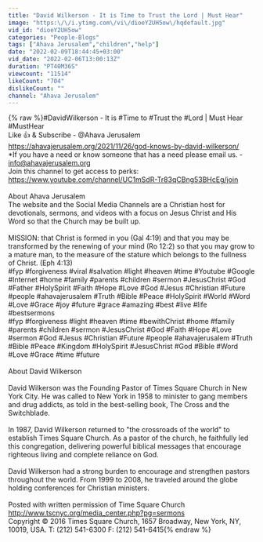 ```yaml
---
title: "David Wilkerson - It is Time to Trust the Lord | Must Hear"
image: "https:\/\/i.ytimg.com\/vi\/dioeY2UH5ow\/hqdefault.jpg"
vid_id: "dioeY2UH5ow"
categories: "People-Blogs"
tags: ["Ahava Jerusalem","children","help"]
date: "2022-02-09T18:44:45+03:00"
vid_date: "2022-02-06T13:00:13Z"
duration: "PT40M36S"
viewcount: "11514"
likeCount: "704"
dislikeCount: ""
channel: "Ahava Jerusalem"
---
```

{% raw %}#DavidWilkerson - It is #Time to #Trust the #Lord | Must Hear #MustHear<br />Like 👍  &amp; Subscribe -  @Ahava Jerusalem <br /><a rel="nofollow" target="blank" href="https://ahavajerusalem.org/2021/11/26/god-knows-by-david-wilkerson/">https://ahavajerusalem.org/2021/11/26/god-knows-by-david-wilkerson/</a><br />*If you have a need or know someone that has a need please email us. - info@ahavajerusalem.org<br />Join this channel to get access to perks:<br /><a rel="nofollow" target="blank" href="https://www.youtube.com/channel/UC1mSdR-Tr83qCBng53BHcEg/join">https://www.youtube.com/channel/UC1mSdR-Tr83qCBng53BHcEg/join</a><br /><br />About Ahava Jerusalem <br /> The website and the Social Media Channels are a Christian host for devotionals, sermons, and videos with a focus on Jesus Christ and His Word so that the Church may be built up. <br /><br />MISSION: that Christ is formed in you (Gal 4:19) and that you may be transformed by the renewing of your mind (Ro 12:2) so that you may grow to a mature man, to the measure of the stature which belongs to the fullness of Christ. (Eph 4:13)<br />#fyp #forgiveness #viral #salvation #light #heaven #time #Youtube #Google #Internet #home #family #parents #children  #sermon #JesusChrist #God #Father #HolySpirit #Faith #Hope #Love  #God #Jesus #Christian #Future #people #ahavajerusalem #Truth #Bible #Peace #HolySpirit #World #Word #Love #Grace #joy #future #grace #amazing #best #live #life #bestsermons<br />#fyp #forgiveness #light #heaven #time #bewithChrist #home #family #parents #children  #sermon #JesusChrist #God #Faith #Hope #Love #sermon  #God #Jesus #Christian #Future #people #ahavajerusalem #Truth #Bible #Peace #Kingdom #HolySpirit #JesusChrist #God #Bible #Word #Love #Grace #time #future<br /><br />About David Wilkerson<br /><br />David Wilkerson was the Founding Pastor of Times Square Church in New York City. He was called to New York in 1958 to minister to gang members and drug addicts, as told in the best-selling book, The Cross and the Switchblade.<br /> <br />In 1987, David Wilkerson returned to &quot;the crossroads of the world&quot; to establish Times Square Church. As a pastor of the church, he faithfully led this congregation, delivering powerful biblical messages that encourage righteous living and complete reliance on God.<br /> <br />David Wilkerson had a strong burden to encourage and strengthen pastors throughout the world. From 1999 to 2008, he traveled around the globe holding conferences for Christian ministers.<br /><br />Posted with written permission of Time Square Church<br /><a rel="nofollow" target="blank" href="http://www.tscnyc.org/media_center.php?pg=sermons">http://www.tscnyc.org/media_center.php?pg=sermons</a> <br />Copyright © 2016 Times Square Church, 1657 Broadway, New York, NY, 10019, USA. T: (212) 541-6300 F: (212) 541-6415{% endraw %}

